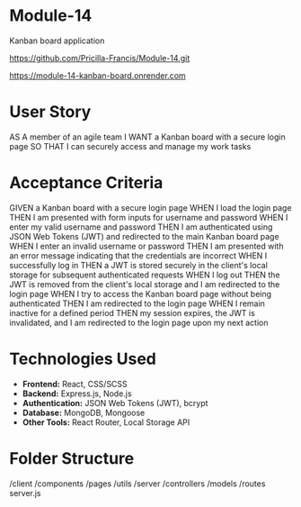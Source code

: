 # Module-14
Kanban board application

https://github.com/Pricilla-Francis/Module-14.git

https://module-14-kanban-board.onrender.com


# User Story
AS A member of an agile team
I WANT a Kanban board with a secure login page
SO THAT I can securely access and manage my work tasks

# Acceptance Criteria 
GIVEN a Kanban board with a secure login page
WHEN I load the login page
THEN I am presented with form inputs for username and password
WHEN I enter my valid username and password
THEN I am authenticated using JSON Web Tokens (JWT) and redirected to the main Kanban board page
WHEN I enter an invalid username or password
THEN I am presented with an error message indicating that the credentials are incorrect
WHEN I successfully log in
THEN a JWT is stored securely in the client's local storage for subsequent authenticated requests
WHEN I log out
THEN the JWT is removed from the client's local storage and I am redirected to the login page
WHEN I try to access the Kanban board page without being authenticated
THEN I am redirected to the login page
WHEN I remain inactive for a defined period
THEN my session expires, the JWT is invalidated, and I am redirected to the login page upon my next action

# Technologies Used

- **Frontend:** React, CSS/SCSS
- **Backend:** Express.js, Node.js
- **Authentication:** JSON Web Tokens (JWT), bcrypt
- **Database:** MongoDB, Mongoose
- **Other Tools:** React Router, Local Storage API



# Folder Structure

/client
/components
/pages
/utils
/server
/controllers
/models
/routes
server.js